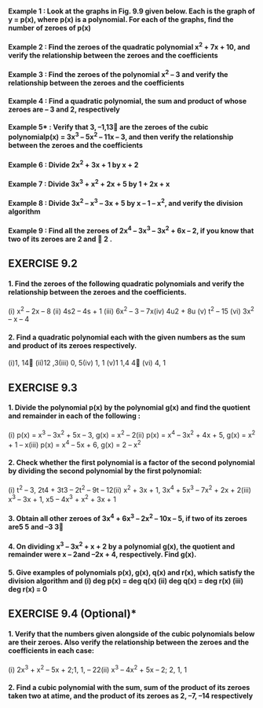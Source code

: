 #### Example 1 : Look at the graphs in Fig. 9.9 given below. Each is the graph of y = p(x), where p(x) is a polynomial. For each of the graphs, find the number of zeroes of p(x)
#### Example 2 : Find the zeroes of the quadratic polynomial x<sup>2</sup> + 7x + 10, and verify the relationship between the zeroes and the coefficients
#### Example 3 : Find the zeroes of the polynomial x<sup>2</sup> – 3 and verify the relationship between the zeroes and the coefficients
#### Example 4 : Find a quadratic polynomial, the sum and product of whose zeroes are – 3 and 2, respectively
#### Example 5* : Verify that 3, –1,13 are the zeroes of the cubic polynomialp(x) = 3x<sup>3</sup> – 5x<sup>2</sup> – 11x – 3, and then verify the relationship between the zeroes and the coefficients
#### Example 6 : Divide 2x<sup>2</sup> + 3x + 1 by x + 2
#### Example 7 : Divide 3x<sup>3</sup> + x<sup>2</sup> + 2x + 5 by 1 + 2x + x
#### Example 8 : Divide 3x<sup>2</sup> – x<sup>3</sup> – 3x + 5 by x – 1 – x<sup>2</sup>, and verify the division algorithm
#### Example 9 : Find all the zeroes of 2x<sup>4</sup> – 3x<sup>3</sup> – 3x<sup>2</sup> + 6x – 2, if you know that two of its zeroes are 2 and  2 .

## EXERCISE 9.2
#### 1. Find the zeroes of the following quadratic polynomials and verify the relationship between the zeroes and the coefficients.
(i) x<sup>2</sup> – 2x – 8 (ii) 4s2 – 4s + 1 (iii) 6x<sup>2</sup> – 3 – 7x(iv) 4u2 + 8u (v) t<sup>2</sup> – 15 (vi) 3x<sup>2</sup> – x – 4
#### 2. Find a quadratic polynomial each with the given numbers as the sum and product of its zeroes respectively.
(i)1, 14 (ii)12 ,3(iii) 0, 5(iv) 1, 1 (v)1 1,4 4 (vi) 4, 1


## EXERCISE 9.3
#### 1. Divide the polynomial p(x) by the polynomial g(x) and find the quotient and remainder in each of the following :
(i) p(x) = x<sup>3</sup> – 3x<sup>2</sup> + 5x – 3, g(x) = x<sup>2</sup> – 2(ii) p(x) = x<sup>4</sup> – 3x<sup>2</sup> + 4x + 5, g(x) = x<sup>2</sup> + 1 – x(iii) p(x) = x<sup>4</sup> – 5x + 6, g(x) = 2 – x<sup>2</sup>
#### 2. Check whether the first polynomial is a factor of the second polynomial by dividing the second polynomial by the first polynomial:
(i) t<sup>2</sup> – 3, 2t4 + 3t3 – 2t<sup>2</sup> – 9t – 12(ii) x<sup>2</sup> + 3x + 1, 3x<sup>4</sup> + 5x<sup>3</sup> – 7x<sup>2</sup> + 2x + 2(iii) x<sup>3</sup> – 3x + 1, x5 – 4x<sup>3</sup> + x<sup>2</sup> + 3x + 1

#### 3. Obtain all other zeroes of 3x<sup>4</sup> + 6x<sup>3</sup> – 2x<sup>2</sup> – 10x – 5, if two of its zeroes are5 5 and –3 3
#### 4. On dividing x<sup>3</sup> – 3x<sup>2</sup> + x + 2 by a polynomial g(x), the quotient and remainder were x – 2and –2x + 4, respectively. Find g(x).
#### 5. Give examples of polynomials p(x), g(x), q(x) and r(x), which satisfy the division algorithm and (i) deg p(x) = deg q(x) (ii) deg q(x) = deg r(x) (iii) deg r(x) = 0


## EXERCISE 9.4 (Optional)*
#### 1. Verify that the numbers given alongside of the cubic polynomials below are their zeroes. Also verify the relationship between the zeroes and the coefficients in each case:
(i) 2x<sup>3</sup> + x<sup>2</sup> – 5x + 2;1, 1, – 22(ii) x<sup>3</sup> – 4x<sup>2</sup> + 5x – 2; 2, 1, 1
#### 2. Find a cubic polynomial with the sum, sum of the product of its zeroes taken two at atime, and the product of its zeroes as 2, –7, –14 respectively
